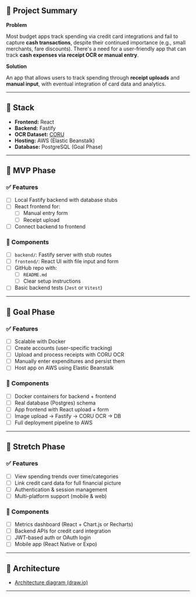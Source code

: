 ## 📌 Project Summary

**Problem**

Most budget apps track spending via credit card integrations and fail to capture **cash transactions**, despite their continued importance (e.g., small merchants, fare discounts). There's a need for a user-friendly app that can track **cash expenses via receipt OCR or manual entry**.

**Solution**

An app that allows users to track spending through **receipt uploads** and **manual input**, with eventual integration of card data and analytics.

---

## 🧠 Stack

- **Frontend:** React
- **Backend:** Fastify
- **OCR Dataset:** [CORU](https://github.com/Update-For-Integrated-Business-AI/CORU)
- **Hosting:** AWS (Elastic Beanstalk)
- **Database:** PostgreSQL (Goal Phase)

---

## 🚀 MVP Phase

### ✅ Features

- [ ]  Local Fastify backend with database stubs
- [ ]  React frontend for:
    - [ ]  Manual entry form
    - [ ]  Receipt upload
- [ ]  Connect backend to frontend

### 🧩 Components

- [ ]  `backend/`: Fastify server with stub routes
- [ ]  `frontend/`: React UI with file input and form
- [ ]  GitHub repo with:
    - [ ]  `README.md`
    - [ ]  Clear setup instructions
- [ ]  Basic backend tests (`Jest` or `Vitest`)

---

## 🎯 Goal Phase

### ✅ Features

- [ ]  Scalable with Docker
- [ ]  Create accounts (user-specific tracking)
- [ ]  Upload and process receipts with CORU OCR
- [ ]  Manually enter expenditures and persist them
- [ ]  Host app on AWS using Elastic Beanstalk

### 🧩 Components

- [ ]  Docker containers for backend + frontend
- [ ]  Real database (Postgres) schema
- [ ]  App frontend with React upload + form
- [ ]  Image upload → Fastify → CORU OCR → DB
- [ ]  Full deployment pipeline to AWS

---

## 🌈 Stretch Phase

### ✅ Features

- [ ]  View spending trends over time/categories
- [ ]  Link credit card data for full financial picture
- [ ]  Authentication & session management
- [ ]  Multi-platform support (mobile & web)

### 🧩 Components

- [ ]  Metrics dashboard (React + Chart.js or Recharts)
- [ ]  Backend APIs for credit card integration
- [ ]  JWT-based auth or OAuth login
- [ ]  Mobile app (React Native or Expo)

---

## 📐 Architecture

- [Architecture diagram (draw.io)](https://app.diagrams.net/#G1vJoh44eiBeqn5U0365Hl4WR4_TItBykv#%7B%22pageId%22%3A%22NWgJDvCX8ibC3eIbreF3%22%7D)

---